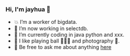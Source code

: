 ### Hi, I'm jayhua 👋

- 💥 I’m a worker of bigdata.
- 🥳 I’m now working in selectdb.
- 🤔 I’m currently coding in java python and xxx.
- 🤠 I like playing ball 🏀🎳🏸 and photography 📸.
- 💬 Be free to ask me about anything [here](https://github.com/JayITH/JayITH/issues)

